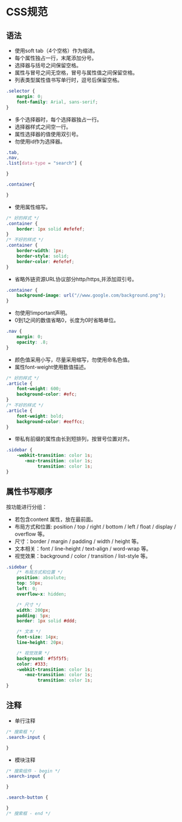 # CSS规范

## 语法

- 使用soft tab（4个空格）作为缩进。
- 每个属性独占一行，末尾添加分号。
- 选择器与括号之间保留空格。
- 属性与冒号之间无空格，冒号与属性值之间保留空格。
- 列表类型属性值书写单行时，逗号后保留空格。

```css
.selector {
    margin: 0;
    font-family: Arial, sans-serif;
}
```

- 多个选择器时，每个选择器独占一行。
- 选择器样式之间空一行。
- 属性选择器的值使用双引号。
- 勿使用id作为选择器。

```css
.tab,
.nav,
.list[data-type = "search"] {

}

.container{

}
```

- 使用属性缩写。

```css
/* 好的样式 */
.container {
    border: 1px solid #efefef;
}
/* 不好的样式 */
.container {
    border-width: 1px;
    border-style: solid;
    border-color: #efefef;
}
```

- 省略外链资源URL协议部分http/https,并添加双引号。

```css
.container {
    background-image: url("//www.google.com/background.png");
}
```
- 勿使用!important声明。
- 0到1之间的数值省略0，长度为0时省略单位。

```css
.nav {
    margin: 0;
    opacity: .8;
}
```

- 颜色值采用小写，尽量采用缩写，勿使用命名色值。
- 属性font-weight使用数值描述。

```css
/* 好的样式 */
.article {
    font-weight: 600;
    background-color: #efc;
}
/* 不好的样式 */
.article {
    font-weight: bold;
    background-color: #eeffcc;
}
```

- 带私有前缀的属性由长到短排列，按冒号位置对齐。

```css
.sidebar {
    -webkit-transition: color 1s;
       -moz-transition: color 1s;
            transition: color 1s;
}
```

## 属性书写顺序

按功能进行分组：
- 若包含content 属性，放在最前面。
- 布局方式和位置: position / top / right / bottom / left / float / display / overflow 等。
- 尺寸：border / margin / padding / width / height 等。
- 文本相关：font / line-height / text-align / word-wrap 等。
- 视觉效果：background / color / transition / list-style 等。

```css
.sidebar {
    /* 布局方式和位置 */
    position: absolute;
    top: 50px;
    left: 0;
    overflow-x: hidden;

    /* 尺寸 */
    width: 200px;
    padding: 5px;
    border: 1px solid #ddd;

    /* 文本 */
    font-size: 14px;
    line-height: 20px;

    /* 视觉效果 */
    background: #f5f5f5;
    color: #333;
    -webkit-transition: color 1s;
       -moz-transition: color 1s;
            transition: color 1s;
}
```

## 注释

- 单行注释

```css
/* 搜索框 */
.search-input {

}
```
- 模块注释

```css
/* 搜索组件 - begin */
.search-input {

}

.search-button {

}
/* 搜索框 - end */
```
